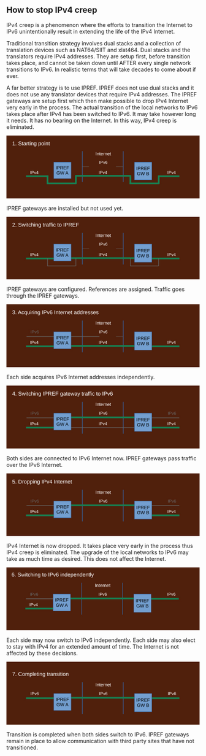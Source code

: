 ## How to stop IPv4 creep

IPv4 creep is a phenomenon where the efforts to transition the Internet to IPv6 unintentionally result in extending the life of the IPv4 Internet.

Traditional transition strategy involves dual stacks and a collection of translation devices such as NAT64/SIIT and xlat464. Dual stacks and the translators require IPv4 addresses. They are setup first, before transition takes place, and cannot be taken down until AFTER every single network transitions to IPv6. In realistic terms that will take decades to come about if ever.

A far better strategy is to use IPREF. IPREF does not use dual stacks and it does not use any translator devices that require IPv4 addresses. The IPREF gateways are setup first which then make possible to drop IPv4 Internet very early in the process. The actual transition of the local networks to IPv6 takes place after IPv4 has been switched to IPv6. It may take however long it needs. It has no bearing on the Internet. In this way, IPv4 creep is eliminated.

![step 1](./stop-ipv4-creep.s1.jpg)

IPREF gateways are installed but not used yet.

![step 1](./stop-ipv4-creep.s2.jpg)

IPREF gateways are configured. References are assigned. Traffic goes through the IPREF gateways.

![step 1](./stop-ipv4-creep.s3.jpg)

Each side acquires IPv6 Internet addresses independently.

![step 1](./stop-ipv4-creep.s4.jpg)

Both sides are connected to IPv6 Internet now. IPREF gateways pass traffic over the IPv6 Internet.

![step 1](./stop-ipv4-creep.s5.jpg)

IPv4 Internet is now dropped. It takes place very early in the process thus IPv4 creep is eliminated. The upgrade of the local networks to IPv6 may take as much time as desired. This does not affect the Internet.

![step 1](./stop-ipv4-creep.s6.jpg)

Each side may now switch to IPv6 independently. Each side may also elect to stay with IPv4 for an extended amount of time. The Internet is not affected by these decisions.

![step 1](./stop-ipv4-creep.s7.jpg)

Transition is completed when both sides switch to IPv6. IPREF gateways remain in place to allow communication with third party sites that have not transitioned.